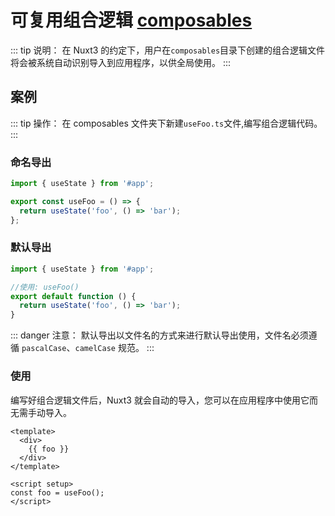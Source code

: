 # 可复用组合逻辑 [composables](https://v3.nuxtjs.org/docs/directory-structure/composables)

::: tip 说明：
在 Nuxt3 的约定下，用户在`composables`目录下创建的组合逻辑文件将会被系统自动识别导入到应用程序，以供全局使用。
:::

## 案例

::: tip 操作：
在 composables 文件夹下新建`useFoo.ts`文件,编写组合逻辑代码。
:::

### 命名导出

```ts
import { useState } from '#app';

export const useFoo = () => {
  return useState('foo', () => 'bar');
};
```

### 默认导出

```ts
import { useState } from '#app';

//使用: useFoo()
export default function () {
  return useState('foo', () => 'bar');
}
```

::: danger 注意：
默认导出以文件名的方式来进行默认导出使用，文件名必须遵循 `pascalCase`、`camelCase` 规范。
:::

### 使用

编写好组合逻辑文件后，Nuxt3 就会自动的导入，您可以在应用程序中使用它而无需手动导入。

```vue
<template>
  <div>
    {{ foo }}
  </div>
</template>

<script setup>
const foo = useFoo();
</script>
```
